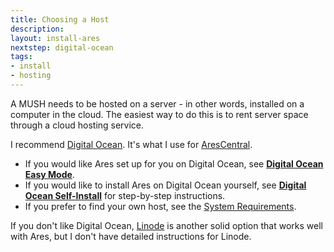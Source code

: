 ```yaml
---
title: Choosing a Host
description:
layout: install-ares
nextstep: digital-ocean
tags: 
- install
- hosting
---
```


A MUSH needs to be hosted on a server - in other words, installed on a computer in the cloud.  The easiest way to do this is to rent server space through a cloud hosting service.

I recommend [Digital Ocean](http://www.digitalocean.com/?refcode=5c07173bc1f2).  It's what I use for [AresCentral](/arescentral).  

* If you would like Ares set up for you on Digital Ocean, see **[Digital Ocean Easy Mode](/tutorials/install/easy-mode)**.
* If you would like to install Ares on Digital Ocean yourself, see **[Digital Ocean Self-Install](/tutorials/install/digital-ocean)** for step-by-step instructions.
* If you prefer to find your own host, see the [System Requirements](/tutorials/install/system-requirements).   

If you don't like Digital Ocean, [Linode](https://www.linode.com/?r=80bc21df5f92ff5773de26419237b57a203623bd) is another solid option that works well with Ares, but I don't have detailed instructions for Linode.